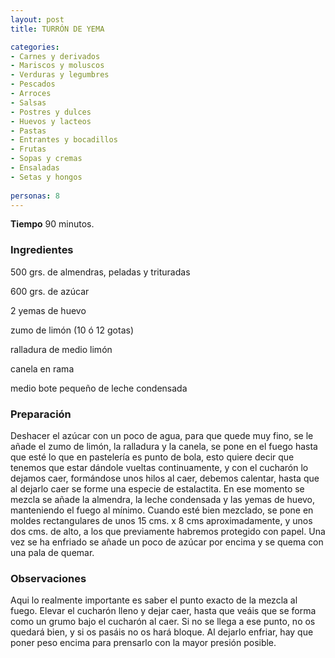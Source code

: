 ```yaml
---
layout: post
title: TURRÓN DE YEMA

categories:
- Carnes y derivados
- Mariscos y moluscos
- Verduras y legumbres
- Pescados
- Arroces
- Salsas
- Postres y dulces
- Huevos y lacteos
- Pastas
- Entrantes y bocadillos
- Frutas
- Sopas y cremas
- Ensaladas
- Setas y hongos
 
personas: 8 
---
```

<b>Tiempo</b> 90 minutos.

<h3>Ingredientes</h3>
500 grs. de almendras, peladas y trituradas

600 grs. de azúcar

2 yemas de huevo

zumo de limón (10 ó 12 gotas)

ralladura de medio limón

canela en rama

medio bote pequeño de leche condensada

<h3>Preparación</h3>
Deshacer el azúcar con un poco de agua, para que quede muy fino, se le añade el zumo de limón, la ralladura y la canela, se pone en el fuego hasta que esté lo que en pastelería es punto de bola, esto quiere decir que tenemos que estar dándole vueltas continuamente, y con el cucharón lo dejamos caer, formándose unos hilos al caer, debemos calentar, hasta que al dejarlo caer se forme una especie de estalactita. En ese momento se mezcla se añade la almendra, la leche condensada y las yemas de huevo, manteniendo el fuego al mínimo. Cuando esté bien mezclado, se pone en moldes rectangulares de unos 15 cms. x 8 cms aproximadamente, y unos dos cms. de alto, a los que previamente habremos protegido con papel. Una vez se ha enfriado se añade un poco de azúcar por encima y se quema con una pala de quemar.

<h3>Observaciones</h3>
Aqui lo realmente importante es saber el punto exacto de la mezcla al fuego. Elevar el cucharón lleno y dejar caer, hasta que veáis que se forma como un grumo bajo el cucharón al caer. Si no se llega a ese punto, no os quedará bien, y si os pasáis no os hará bloque. Al dejarlo enfriar, hay que poner peso encima para prensarlo con la mayor presión posible.

